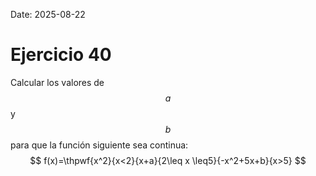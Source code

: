 Date: 2025-08-22

# Ejercicio 40


Calcular los valores de $$a$$ y $$b$$ para que la función siguiente sea continua:
$$
f(x)=\thpwf{x^2}{x<2}{x+a}{2\leq x \leq5}{-x^2+5x+b}{x>5}
$$